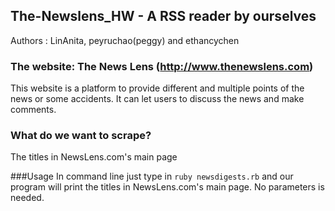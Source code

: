 
## The-Newslens_HW - A RSS reader by ourselves

Authors : LinAnita, peyruchao(peggy) and ethancychen

### The website: The News Lens (http://www.thenewslens.com)
This website is a platform to provide different and multiple points of the news or some accidents.
It can let users to discuss the news and make comments.

### What do we want to scrape?

The titles in NewsLens.com's main page

###Usage
In command line just type in 
```ruby newsdigests.rb```
and our program will print the titles in NewsLens.com's main page. No parameters is needed.
